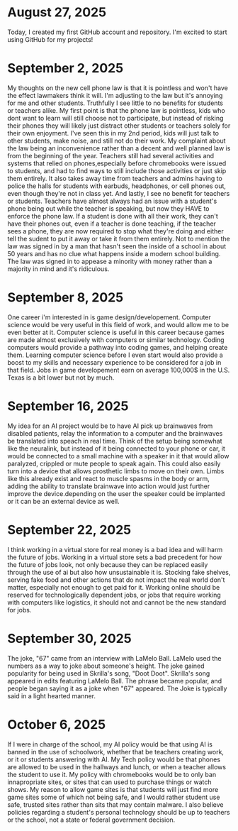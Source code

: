 # August 27, 2025

Today, I created my first GitHub account and repository. I'm excited to start using GitHub for my projects!

# September 2, 2025

My thoughts on the new cell phone law is that it is pointless and won't have the effect lawmakers think it will. I'm adjusting to the law but it's annoying for me and other students. Truthfully I see little to no benefits for students or teachers alike. My first point is that the phone law is pointless, kids who dont want to learn will still choose not to participate, but instead of risking their phones they will likely just distract other students or teachers solely for their own enjoyment. I've seen this in my 2nd period, kids will just talk to other students, make noise, and still not do their work. My complaint about the law being an inconvenience rather than a decent and well planned law is from the beginning of the year. Teachers still had several activities and systems that relied on phones,especially before chromebooks were issued to students, and had to find ways to still include those activities or just skip them entirely. It also takes away time from teachers and admins having to police the halls for students with earbuds, headphones, or cell phones out, even though they're not in class yet. And lastly, I see no benefit for teachers or students. Teachers have almost always had an issue with a student's phone being out while the teacher is speaking, but now they HAVE to enforce the phone law. If a student is done with all their work, they can't have their phones out, even if a teacher is done teaching, if the teacher sees a phone, they are now required to stop what they're doing and either tell the sudent to put it away or take it from them entirely. Not to mention the law was signed in by a man that hasn't seen the inside of a school in about 50 years and has no clue what happens inside a modern school building. The law was signed in to appease a minority with money rather than a majority in mind and it's ridiculous.

# September 8, 2025

One career i'm interested in is game design/developement. Computer science would be very useful in this field of work, and would allow me to be even better at it. Computer science is useful in this career because games are made almost exclusively with computers or similar technology. Coding computers would provide a pathway into coding games, and helping create them. Learning computer science before I even start would also provide a boost to my skills and necessary experience to be considered for a job in that field. Jobs in game developement earn on average 100,000$ in the U.S. Texas is a bit lower but not by much.

# September 16, 2025

My idea for an AI project would be to have AI pick up brainwaves from disabled patients, relay the information to a computer and the brainwaves be translated into speach in real time. Think of the setup being somewhat like the neuralink, but instead of it being connected to your phone or car, it would be connected to a small machine with a speaker in it that would allow paralyzed, crippled or mute people to speak again. This could also easily turn into a device that allows prosthetic limbs to move on their own. Limbs like this already exist and react to muscle spasms in the body or arm, adding the ability to translate brainwave into action would just further improve the device.depending on the user the speaker could be implanted or it can be an external device as well.

# September 22, 2025

I think working in a virtual store for real money is a bad idea and will harm the future of jobs. Working in a virtual store sets a bad precedent for how the future of jobs look, not only because they can be replaced easily through the use of ai but also how unsustainable it is. Stocking fake shelves, serving fake food and other actions that do not impact the real world don't matter, especially not enough to get paid for it. Working online should be reserved for technologically dependent jobs, or jobs that require working with computers like logistics, it should not and cannot be the new standard for jobs.

# September 30, 2025

The joke, "67" came from an interview with LaMelo Ball. LaMelo used the numbers as a way to joke about someone's height. The joke gained popularity for being used in Skrilla's song, "Doot Doot". Skrilla's song appeared in edits featuring LaMelo Ball. The phrase became popular, and people began saying it as a joke when "67" appeared. The Joke is typically said in a light hearted manner.

# October 6, 2025

If I were in charge of the school, my AI policy would be that using AI is banned in the use of schoolwork, whether that be teachers creating work, or it or students answering with AI. My Tech policy would be that phones are allowed to be used in the hallways and lunch, or when a teacher allows the student to use it. My policy with chromebooks would be to only ban innapropriate sites, or sites that can used to purchase things or watch shows. My reason to allow game sites is that students will just find more game sites some of which not being safe, and I would rather student use safe, trusted sites rather than sits that may contain malware. I also believe policies regarding a student's personal technology should be up to teachers or the school, not a state or federal government decision.
